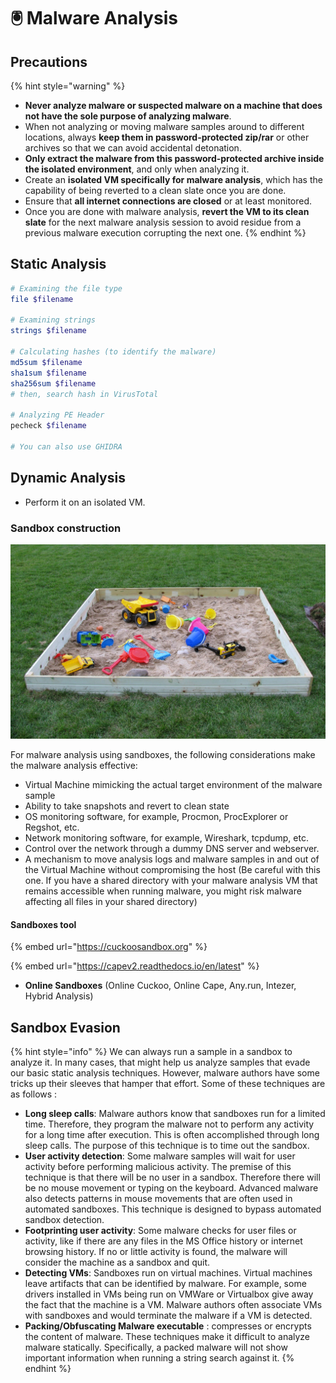 # 🖲 Malware Analysis

## Precautions

{% hint style="warning" %}
* **Never analyze malware or suspected malware on a machine that does not have the sole purpose of analyzing malware**.
* When not analyzing or moving malware samples around to different locations, always **keep them in password-protected zip/rar** or other archives so that we can avoid accidental detonation.
* **Only extract the malware from this password-protected archive inside the isolated environment**, and only when analyzing it.
* Create an **isolated VM specifically for malware analysis**, which has the capability of being reverted to a clean slate once you are done.
* Ensure that **all internet connections are closed** or at least monitored.
* Once you are done with malware analysis, **revert the VM to its clean slate** for the next malware analysis session to avoid residue from a previous malware execution corrupting the next one.
{% endhint %}

## Static Analysis

```bash
# Examining the file type
file $filename

# Examining strings
strings $filename

# Calculating hashes (to identify the malware)
md5sum $filename
sha1sum $filename
sha256sum $filename
# then, search hash in VirusTotal

# Analyzing PE Header
pecheck $filename

# You can also use GHIDRA
```

## Dynamic Analysis

* Perform it on an isolated VM.

### Sandbox construction

![Not this kind of sandbox... but still.](<../.gitbook/assets/image (136).png>)

For malware analysis using sandboxes, the following considerations make the malware analysis effective:

* Virtual Machine mimicking the actual target environment of the malware sample
* Ability to take snapshots and revert to clean state
* OS monitoring software, for example, Procmon, ProcExplorer or Regshot, etc.
* Network monitoring software, for example, Wireshark, tcpdump, etc.
* Control over the network through a dummy DNS server and webserver.
* A mechanism to move analysis logs and malware samples in and out of the Virtual Machine without compromising the host (Be careful with this one. If you have a shared directory with your malware analysis VM that remains accessible when running malware, you might risk malware affecting all files in your shared directory)

#### Sandboxes tool

{% embed url="https://cuckoosandbox.org" %}

{% embed url="https://capev2.readthedocs.io/en/latest" %}

* **Online Sandboxes** (Online Cuckoo, Online Cape, Any.run, Intezer, Hybrid Analysis)

## Sandbox Evasion

{% hint style="info" %}
We can always run a sample in a sandbox to analyze it. In many cases, that might help us analyze samples that evade our basic static analysis techniques. However, malware authors have some tricks up their sleeves that hamper that effort. Some of these techniques are as follows :

* **Long sleep calls**: Malware authors know that sandboxes run for a limited time. Therefore, they program the malware not to perform any activity for a long time after execution. This is often accomplished through long sleep calls. The purpose of this technique is to time out the sandbox.
* **User activity detection**: Some malware samples will wait for user activity before performing malicious activity. The premise of this technique is that there will be no user in a sandbox. Therefore there will be no mouse movement or typing on the keyboard. Advanced malware also detects patterns in mouse movements that are often used in automated sandboxes. This technique is designed to bypass automated sandbox detection.
* **Footprinting user activity**: Some malware checks for user files or activity, like if there are any files in the MS Office history or internet browsing history. If no or little activity is found, the malware will consider the machine as a sandbox and quit.
* **Detecting VMs**: Sandboxes run on virtual machines. Virtual machines leave artifacts that can be identified by malware. For example, some drivers installed in VMs being run on VMWare or Virtualbox give away the fact that the machine is a VM. Malware authors often associate VMs with sandboxes and would terminate the malware if a VM is detected.
* **Packing/Obfuscating Malware executable** : compresses or encrypts the content of malware. These techniques make it difficult to analyze malware statically. Specifically, a packed malware will not show important information when running a string search against it.
{% endhint %}
